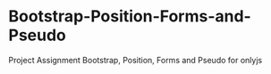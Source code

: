 # Bootstrap-Position-Forms-and-Pseudo
Project Assignment Bootstrap, Position, Forms and Pseudo for onlyjs
